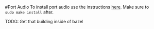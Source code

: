 #Port Audio
To install port audio use the instructions [here](http://portaudio.com/docs/v19-doxydocs/compile_linux.html). Make sure to `sudo make install` after.

TODO: Get that building inside of bazel
